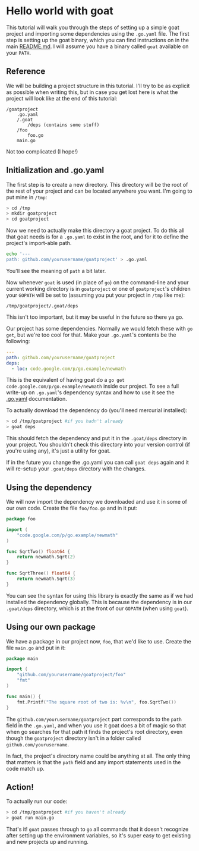 # Hello world with goat

This tutorial will walk you through the steps of setting up a simple goat
project and importing some dependencies using the `.go.yaml` file. The first
step is setting up the goat binary, which you can find instructions on in the
main [README.md](/). I will assume you have a binary called `goat` available on
your `PATH`.

## Reference

We will be building a project structure in this tutorial. I'll try to be as
explicit as possible when writing this, but in case you get lost here is what
the project will look like at the end of this tutorial:

```
/goatproject
    .go.yaml
    /.goat
        /deps (contains some stuff)
    /foo
        foo.go
    main.go
```

Not too complicated (I hope!)

## Initialization and .go.yaml

The first step is to create a new directory. This directory will be the root of
the rest of your project and can be located anywhere you want. I'm going to put
mine in `/tmp`:

```bash
> cd /tmp
> mkdir goatproject
> cd goatproject
```

Now we need to actually make this directory a goat project. To do this all that
goat needs is for a `.go.yaml` to exist in the root, and for it to define the
project's import-able path.

```bash
echo '---
path: github.com/yourusername/goatproject' > .go.yaml
```

You'll see the meaning of `path` a bit later.

Now whenever `goat` is used (in place of `go`) on the command-line and your
current working directory is in `goatproject` or one of `goatproject`'s children
your `GOPATH` will be set to (assuming you put your project in `/tmp` like me):

```
/tmp/goatproject/.goat/deps
```

This isn't too important, but it may be useful in the future so there ya go.

Our project has some dependencies. Normally we would fetch these with `go get`,
but we're too cool for that. Make your `.go.yaml`'s contents be the following:

```yaml
---
path: github.com/yourusername/goatproject
deps:
  - loc: code.google.com/p/go.example/newmath
```

This is the equivalent of having goat do a
`go get code.google.com/p/go.example/newmath` inside our project. To see a full
write-up on `.go.yaml`'s dependency syntax and how to use it see the
[.go.yaml](/docs/projfile.md) documentation.

To actually download the dependency do (you'll need mercurial installed):

```bash
> cd /tmp/goatproject #if you hadn't already
> goat deps
```

This should fetch the dependency and put it in the `.goat/deps` directory in
your project. You shouldn't check this directory into your version control (if
you're using any), it's just a utility for goat.

If in the future you change the .go.yaml you can call `goat deps` again and it
will re-setup your `.goat/deps` directory with the changes.

## Using the dependency

We will now import the dependency we downloaded and use it in some of our own
code. Create the file `foo/foo.go` and in it put:

```go
package foo

import (
    "code.google.com/p/go.example/newmath"
)

func SqrtTwo() float64 {
    return newmath.Sqrt(2)
}

func SqrtThree() float64 {
    return newmath.Sqrt(3)
}
```

You can see the syntax for using this library is exactly the same as if we had
installed the dependency globally. This is because the dependency is in our
`.goat/deps` directory, which is at the front of our `GOPATH` (when using
`goat`).

## Using our own package

We have a package in our project now, `foo`, that we'd like to use. Create the
file `main.go` and put in it:

```go
package main

import (
    "github.com/yourusername/goatproject/foo"
    "fmt"
)

func main() {
    fmt.Printf("The square root of two is: %v\n", foo.SqrtTwo())
}
```

The `github.com/yourusername/goatproject` part corresponds to the `path` field
in the `.go.yaml`, and when you use it goat does a bit of magic so that when go
searches for that path it finds the project's root directory, even though the
`goatproject` directory isn't in a folder called `github.com/yourusername`.

In fact, the project's directory name could be anything at all. The only thing
that matters is that the `path` field and any import statements used in the code
match up.

## Action!

To actually run our code:

```bash
> cd /tmp/goatproject #if you haven't already
> goat run main.go
```

That's it! `goat` passes through to `go` all commands that it doesn't recognize
after setting up the environment variables, so it's super easy to get existing
and new projects up and running.
